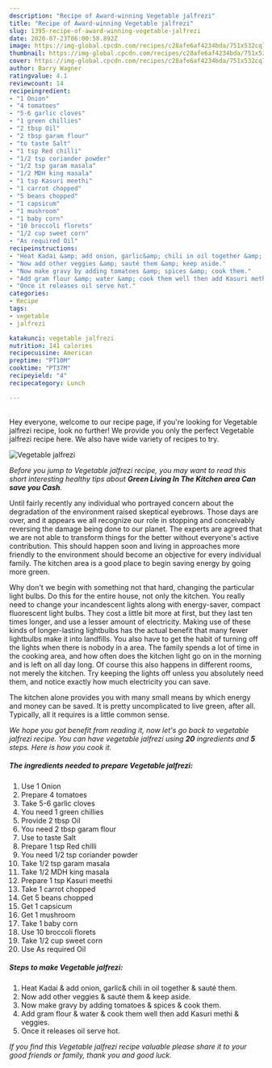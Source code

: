 ```yaml
---
description: "Recipe of Award-winning Vegetable jalfrezi"
title: "Recipe of Award-winning Vegetable jalfrezi"
slug: 1395-recipe-of-award-winning-vegetable-jalfrezi
date: 2020-07-23T06:00:58.892Z
image: https://img-global.cpcdn.com/recipes/c28afe6af4234bda/751x532cq70/vegetable-jalfrezi-recipe-main-photo.jpg
thumbnail: https://img-global.cpcdn.com/recipes/c28afe6af4234bda/751x532cq70/vegetable-jalfrezi-recipe-main-photo.jpg
cover: https://img-global.cpcdn.com/recipes/c28afe6af4234bda/751x532cq70/vegetable-jalfrezi-recipe-main-photo.jpg
author: Barry Wagner
ratingvalue: 4.1
reviewcount: 14
recipeingredient:
- "1 Onion"
- "4 tomatoes"
- "5-6 garlic cloves"
- "1 green chillies"
- "2 tbsp Oil"
- "2 tbsp garam flour"
- "to taste Salt"
- "1 tsp Red chilli"
- "1/2 tsp coriander powder"
- "1/2 tsp garam masala"
- "1/2 MDH king masala"
- "1 tsp Kasuri meethi"
- "1 carrot chopped"
- "5 beans chopped"
- "1 capsicum"
- "1 mushroom"
- "1 baby corn"
- "10 broccoli florets"
- "1/2 cup sweet corn"
- "As required Oil"
recipeinstructions:
- "Heat Kadai &amp; add onion, garlic&amp; chili in oil together &amp; sauté them."
- "Now add other veggies &amp; sauté them &amp; keep aside."
- "Now make gravy by adding tomatoes &amp; spices &amp; cook them."
- "Add gram flour &amp; water &amp; cook them well then add Kasuri methi &amp; veggies."
- "Once it releases oil serve hot."
categories:
- Recipe
tags:
- vegetable
- jalfrezi

katakunci: vegetable jalfrezi 
nutrition: 141 calories
recipecuisine: American
preptime: "PT10M"
cooktime: "PT37M"
recipeyield: "4"
recipecategory: Lunch

---
```

<br>
Hey everyone, welcome to our recipe page, if you're looking for Vegetable jalfrezi recipe, look no further! We provide you only the perfect Vegetable jalfrezi recipe here. We also have wide variety of recipes to try.
<br>


![Vegetable jalfrezi](https://img-global.cpcdn.com/recipes/c28afe6af4234bda/751x532cq70/vegetable-jalfrezi-recipe-main-photo.jpg)

<i>Before you jump to Vegetable jalfrezi recipe, you may want to read this short interesting healthy tips about 
<strong>Green Living In The Kitchen area Can save you Cash</strong>.</i>
</br>

Until fairly recently any individual who portrayed concern about the degradation of the environment raised skeptical eyebrows. Those days are over, and it appears we all recognize our role in stopping and conceivably reversing the damage being done to our planet. The experts are agreed that we are not able to transform things for the better without everyone's active contribution. This should happen soon and living in approaches more friendly to the environment should become an objective for every individual family. The kitchen area is a good place to begin saving energy by going more green.

Why don't we begin with something not that hard, changing the particular light bulbs. Do this for the entire house, not only the kitchen. You really need to change your incandescent lights along with energy-saver, compact fluorescent light bulbs. They cost a little bit more at first, but they last ten times longer, and use a lesser amount of electricity. Making use of these kinds of longer-lasting lightbulbs has the actual benefit that many fewer lightbulbs make it into landfills. You also have to get the habit of turning off the lights when there is nobody in a area. The family spends a lot of time in the cooking area, and how often does the kitchen light go on in the morning and is left on all day long. Of course this also happens in different rooms, not merely the kitchen. Try keeping the lights off unless you absolutely need them, and notice exactly how much electricity you can save.

The kitchen alone provides you with many small means by which energy and money can be saved. It is pretty uncomplicated to live green, after all. Typically, all it requires is a little common sense.


<i>We hope you got benefit from reading it, now let's go back to vegetable jalfrezi recipe. You can have vegetable jalfrezi using <strong>20</strong> ingredients and <strong>5</strong> steps. Here is how you cook it.
</i>

##### The ingredients needed to prepare Vegetable jalfrezi:

1. Use 1 Onion
1. Prepare 4 tomatoes
1. Take 5-6 garlic cloves
1. You need 1 green chillies
1. Provide 2 tbsp Oil
1. You need 2 tbsp garam flour
1. Use to taste Salt
1. Prepare 1 tsp Red chilli
1. You need 1/2 tsp coriander powder
1. Take 1/2 tsp garam masala
1. Take 1/2 MDH king masala
1. Prepare 1 tsp Kasuri meethi
1. Take 1 carrot chopped
1. Get 5 beans chopped
1. Get 1 capsicum
1. Get 1 mushroom
1. Take 1 baby corn
1. Use 10 broccoli florets
1. Take 1/2 cup sweet corn
1. Use As required Oil


##### Steps to make Vegetable jalfrezi:

1. Heat Kadai &amp; add onion, garlic&amp; chili in oil together &amp; sauté them.
1. Now add other veggies &amp; sauté them &amp; keep aside.
1. Now make gravy by adding tomatoes &amp; spices &amp; cook them.
1. Add gram flour &amp; water &amp; cook them well then add Kasuri methi &amp; veggies.
1. Once it releases oil serve hot.


<i>If you find this Vegetable jalfrezi recipe valuable please share it to your good friends or family, thank you and good luck.</i>
